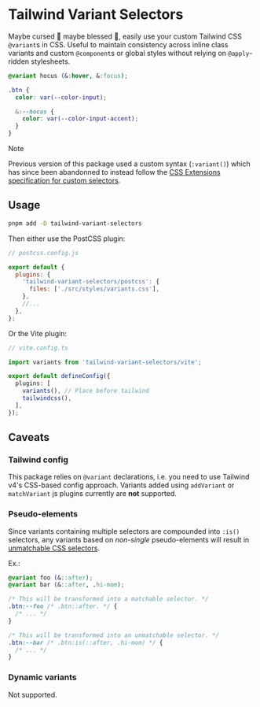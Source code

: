 # Tailwind Variant Selectors

Maybe cursed 🤮 maybe blessed 🤩, easily use your custom Tailwind CSS `@variant`s in CSS. Useful to
maintain consistency across inline class variants and custom `@component`s or global styles without
relying on `@apply`-ridden stylesheets.

```css
@variant hocus (&:hover, &:focus);

.btn {
  color: var(--color-input);

  &:--hocus {
    color: var(--color-input-accent);
  }
}
```

> [!NOTE]  
> Previous version of this package used a custom syntax (`:variant()`) which has since been abandonned to instead follow the [CSS Extensions specification for custom selectors](https://drafts.csswg.org/css-extensions/#custom-selectors).

## Usage

```bash
pnpm add -D tailwind-variant-selectors
```

Then either use the PostCSS plugin:

```js
// postcss.config.js

export default {
  plugins: {
    'tailwind-variant-selectors/postcss': {
      files: ['./src/styles/variants.css'],
    },
    //...
  },
};
```

Or the Vite plugin:

```ts
// vite.config.ts

import variants from 'tailwind-variant-selectors/vite';

export default defineConfig({
  plugins: [
    variants(), // Place before tailwind
    tailwindcss(),
  ],
});
```

## Caveats

### Tailwind config

This package relies on `@variant` declarations, i.e. you need to use Tailwind v4's CSS-based config
approach. Variants added using `addVariant` or `matchVariant` js plugins currently are **not**
supported.

### Pseudo-elements

Since variants containing multiple selectors are compounded into `:is()` selectors, any variants
based on _non-single_ pseudo-elements will result in
[unmatchable CSS selectors](https://developer.mozilla.org/en-US/docs/Web/CSS/:is#is_does_not_select_pseudo-elements).

Ex.:

```css
@variant foo (&::after);
@variant bar (&::after, .hi-mom);

/* This will be transformed into a matchable selector. */
.btn:--foo /* .btn::after. */ {
  /* ... */
}

/* This will be transformed into an unmatchable selector. */
.btn:--bar /* .btn:is(::after, .hi-mom) */ {
  /* ... */
}
```

### Dynamic variants

Not supported.
